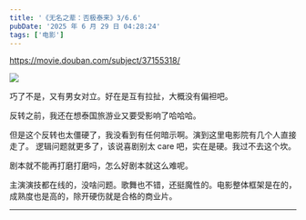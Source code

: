```yaml
---
title: '《无名之辈：否极泰来》3/6.6'
pubDate: '2025 年 6 月 29 日 04:28:24'
tags: ['电影']
---
```



https://movie.douban.com/subject/37155318/

![](https://md.p1gd0g.cc/img9.doubanio.com/view/photo/s_ratio_poster/public/p2922483176.webp)

巧了不是，又有男女对立。好在是互有拉扯，大概没有偏袒吧。

反转之前，我还在想泰国旅游业又要受影响了哈哈哈。

但是这个反转也太僵硬了，我没看到有任何暗示啊。演到这里电影院有几个人直接走了。
逻辑问题就更多了，该说喜剧别太 care 吧，实在是硬。我过不去这个坎。

剧本就不能再打磨打磨吗，怎么好剧本就这么难呢。

主演演技都在线的，没啥问题。歌舞也不错，还挺魔性的。电影整体框架是在的，成熟度也是高的，除开硬伤就是合格的商业片。

---

